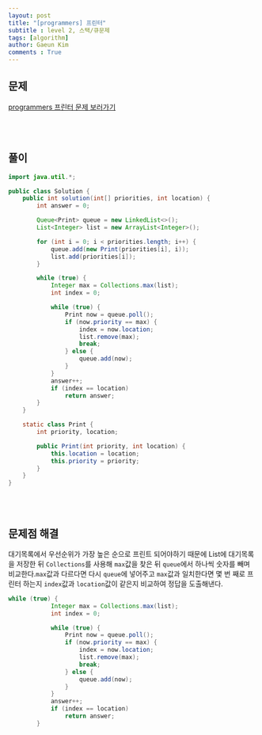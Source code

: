 ```yaml
---
layout: post
title: "[programmers] 프린터"
subtitle : level 2, 스택/큐문제
tags: [algorithm]
author: Gaeun Kim
comments : True
---
```


<h2>문제</h2>

[programmers 프린터 문제 보러가기](https://programmers.co.kr/learn/courses/30/lessons/42587)

<br><br>

<h2>풀이</h2>

```java
import java.util.*;

public class Solution {
	public int solution(int[] priorities, int location) {
		int answer = 0;

		Queue<Print> queue = new LinkedList<>();
		List<Integer> list = new ArrayList<Integer>();

		for (int i = 0; i < priorities.length; i++) {
			queue.add(new Print(priorities[i], i));
			list.add(priorities[i]);
		}

		while (true) {
			Integer max = Collections.max(list);
			int index = 0;

			while (true) {
				Print now = queue.poll();
				if (now.priority == max) {
					index = now.location;
					list.remove(max);
					break;
				} else {
					queue.add(now);
				}
            }
			answer++;
			if (index == location)
				return answer;
		}
	}

	static class Print {
		int priority, location;

		public Print(int priority, int location) {
			this.location = location;
			this.priority = priority;
		}
	}
}
```

<br><br>

<h2>문제점 해결</h2>

대기목록에서 우선순위가 가장 높은 순으로 프린트 되어야하기 때문에 List에 대기목록을 저장한 뒤 `Collections`를 사용해 `max`값을 찾은 뒤 `queue`에서 하나씩 숫자를 빼며 비교한다.`max`값과 다르다면 다시 `queue`에 넣어주고 `max`값과 일치한다면 몇 번 째로 프린터 하는지 `index`값과 `location`값이 같은지 비교하여 정답을 도출해낸다.

```java
while (true) {
			Integer max = Collections.max(list);
			int index = 0;

			while (true) {
				Print now = queue.poll();
				if (now.priority == max) {
					index = now.location;
					list.remove(max);
					break;
				} else {
					queue.add(now);
				}
            }
			answer++;
			if (index == location)
				return answer;
		}
```

